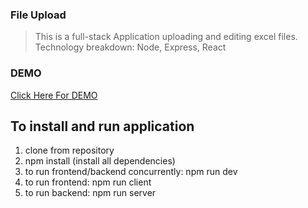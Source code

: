 ### File Upload

> This is a full-stack Application uploading and editing excel files.
> Technology breakdown: Node, Express, React

### DEMO

[Click Here For DEMO ](https://file-upload.herokuapp.com/)

## To install and run application

1. clone from repository
2. npm install (install all dependencies)
3. to run frontend/backend concurrently: npm run dev
4. to run frontend: npm run client
5. to run backend: npm run server


```